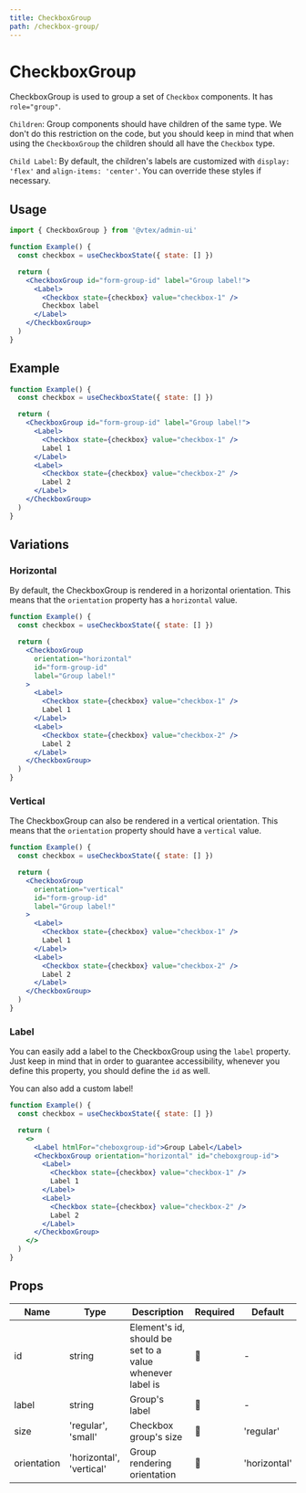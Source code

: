 ```yaml
---
title: CheckboxGroup
path: /checkbox-group/
---
```


# CheckboxGroup

CheckboxGroup is used to group a set of `Checkbox` components. It has `role="group"`.

`Children`: Group components should have children of the same type. We don't do this restriction on the code, but you should keep in mind that when using the `CheckboxGroup` the children should all have the `Checkbox` type.

`Child Label`: By default, the children's labels are customized with `display: 'flex'` and `align-items: 'center'`. You can override these styles if necessary.

## Usage

```jsx isStatic
import { CheckboxGroup } from '@vtex/admin-ui'

function Example() {
  const checkbox = useCheckboxState({ state: [] })

  return (
    <CheckboxGroup id="form-group-id" label="Group label!">
      <Label>
        <Checkbox state={checkbox} value="checkbox-1" />
        Checkbox label
      </Label>
    </CheckboxGroup>
  )
}
```

## Example

```jsx live
function Example() {
  const checkbox = useCheckboxState({ state: [] })

  return (
    <CheckboxGroup id="form-group-id" label="Group label!">
      <Label>
        <Checkbox state={checkbox} value="checkbox-1" />
        Label 1
      </Label>
      <Label>
        <Checkbox state={checkbox} value="checkbox-2" />
        Label 2
      </Label>
    </CheckboxGroup>
  )
}
```

## Variations

### Horizontal

By default, the CheckboxGroup is rendered in a horizontal orientation. This means that the `orientation` property has a `horizontal` value.

```jsx live
function Example() {
  const checkbox = useCheckboxState({ state: [] })

  return (
    <CheckboxGroup
      orientation="horizontal"
      id="form-group-id"
      label="Group label!"
    >
      <Label>
        <Checkbox state={checkbox} value="checkbox-1" />
        Label 1
      </Label>
      <Label>
        <Checkbox state={checkbox} value="checkbox-2" />
        Label 2
      </Label>
    </CheckboxGroup>
  )
}
```

### Vertical

The CheckboxGroup can also be rendered in a vertical orientation. This means that the `orientation` property should have a `vertical` value.

```jsx live
function Example() {
  const checkbox = useCheckboxState({ state: [] })

  return (
    <CheckboxGroup
      orientation="vertical"
      id="form-group-id"
      label="Group label!"
    >
      <Label>
        <Checkbox state={checkbox} value="checkbox-1" />
        Label 1
      </Label>
      <Label>
        <Checkbox state={checkbox} value="checkbox-2" />
        Label 2
      </Label>
    </CheckboxGroup>
  )
}
```

### Label

You can easily add a label to the CheckboxGroup using the `label` property. Just keep in mind that in order to guarantee accessibility, whenever you define this property, you should define the `id` as well.

You can also add a custom label!

```jsx live
function Example() {
  const checkbox = useCheckboxState({ state: [] })

  return (
    <>
      <Label htmlFor="cheboxgroup-id">Group Label</Label>
      <CheckboxGroup orientation="horizontal" id="cheboxgroup-id">
        <Label>
          <Checkbox state={checkbox} value="checkbox-1" />
          Label 1
        </Label>
        <Label>
          <Checkbox state={checkbox} value="checkbox-2" />
          Label 2
        </Label>
      </CheckboxGroup>
    </>
  )
}
```

## Props

| Name        | Type                     | Description                                              | Required | Default      |
| ----------- | ------------------------ | -------------------------------------------------------- | -------- | ------------ |
| id          | string                   | Element's id, should be set to a value whenever label is | 🚫       | -            |
| label       | string                   | Group's label                                            | 🚫       | -            |
| size        | 'regular', 'small'       | Checkbox group's size                                    | 🚫       | 'regular'    |
| orientation | 'horizontal', 'vertical' | Group rendering orientation                              | 🚫       | 'horizontal' |
